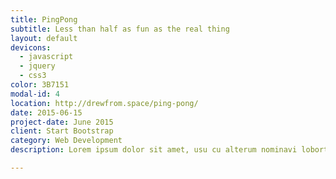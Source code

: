 ```yaml
---
title: PingPong
subtitle: Less than half as fun as the real thing
layout: default
devicons:
  - javascript
  - jquery
  - css3
color: 3B7151
modal-id: 4
location: http://drewfrom.space/ping-pong/
date: 2015-06-15
project-date: June 2015
client: Start Bootstrap
category: Web Development
description: Lorem ipsum dolor sit amet, usu cu alterum nominavi lobortis. At duo novum diceret. Tantas apeirian vix et, usu sanctus postulant inciderint ut, populo diceret necessitatibus in vim. Cu eum dicam feugiat noluisse.

---
```

